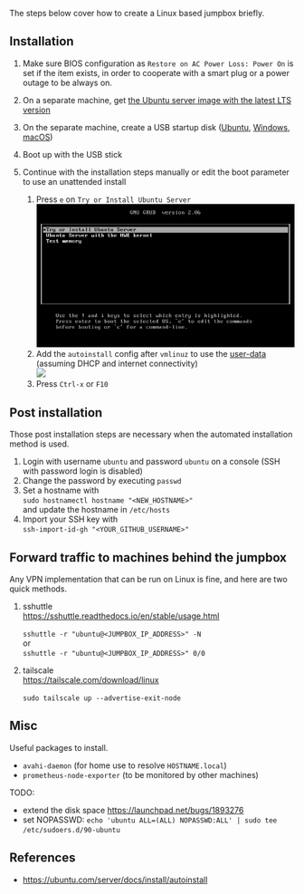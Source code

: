 The steps below cover how to create a Linux based jumpbox briefly.
## Installation

1. Make sure BIOS configuration as `Restore on AC Power Loss: Power On` is set if the item exists, in order to cooperate
   with a smart plug or a power outage to be always on.

1. On a separate machine, get [the Ubuntu server image with the latest LTS version](https://ubuntu.com/download/server)

1. On the separate machine, create a USB startup disk
   ([Ubuntu](https://tutorials.ubuntu.com/tutorial/tutorial-create-a-usb-stick-on-ubuntu),
   [Windows](https://tutorials.ubuntu.com/tutorial/tutorial-create-a-usb-stick-on-windows),
   [macOS](https://tutorials.ubuntu.com/tutorial/tutorial-create-a-usb-stick-on-macos))

1. Boot up with the USB stick

1. Continue with the installation steps manually or edit the boot parameter to use an unattended install

   1. Press `e` on `Try or Install Ubuntu Server`  
      ![](screenshots/grub.png)
   1. Add the `autoinstall` config after `vmlinuz` to use the [user-data](user-data) (assuming DHCP and internet connectivity)  
      ![](screenshots/grub_append.png)
   2. Press `Ctrl-x` or `F10`

## Post installation

Those post installation steps are necessary when the automated installation method is used.

1. Login with username `ubuntu` and password `ubuntu` on a console (SSH with password login is disabled)
1. Change the password by executing `passwd`
1. Set a hostname with  
   `sudo hostnamectl hostname "<NEW_HOSTNAME>"`  
   and update the hostname in `/etc/hosts`
1. Import your SSH key with  
   `ssh-import-id-gh "<YOUR_GITHUB_USERNAME>"`

## Forward traffic to machines behind the jumpbox

Any VPN implementation that can be run on Linux is fine, and here are two quick methods.

1. sshuttle  
   https://sshuttle.readthedocs.io/en/stable/usage.html  
     
   `sshuttle -r "ubuntu@<JUMPBOX_IP_ADDRESS>" -N`  
   or  
   `sshuttle -r "ubuntu@<JUMPBOX_IP_ADDRESS>" 0/0`
1. tailscale  
   https://tailscale.com/download/linux  
     
   `sudo tailscale up --advertise-exit-node`

## Misc

Useful packages to install.
- `avahi-daemon` (for home use to resolve `HOSTNAME.local`)
- `prometheus-node-exporter` (to be monitored by other machines)

TODO:
- extend the disk space https://launchpad.net/bugs/1893276
- set NOPASSWD: `echo 'ubuntu ALL=(ALL) NOPASSWD:ALL' | sudo tee /etc/sudoers.d/90-ubuntu`

## References

- https://ubuntu.com/server/docs/install/autoinstall
